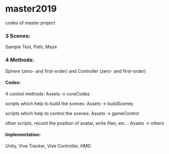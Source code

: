 # master2019
 codes of master project

 ### 3 Scenes: 
 Sample Test, Path, Maze

 ### 4 Methods: 
 Sphere (zero- and first-order) and Controller (zero- and first-order)


#### Codes:
4 control methods: Assets -> coreCodes

scripts which help to build the scenes: Assets -> buildScenes

scripts which help to control the scenes: Assets -> gameControl

other scripts, record the position of avatar, write files, etc. : Assets -> others


#### Implementation: 
Unity, Vive Tracker, Vive Controller, HMD